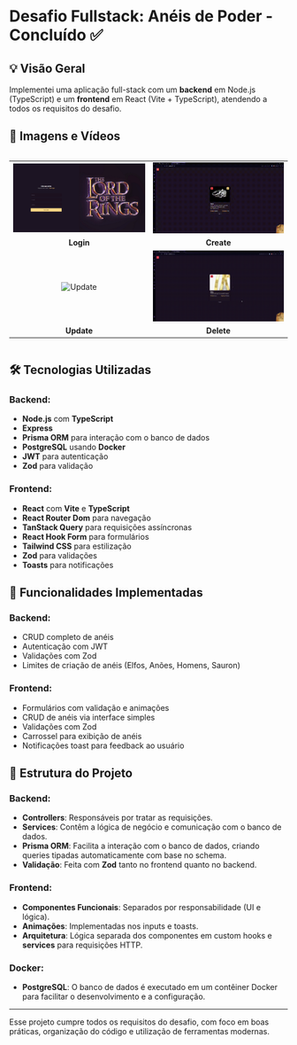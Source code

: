 # Desafio Fullstack: Anéis de Poder - Concluído ✅

## 💡 Visão Geral

Implementei uma aplicação full-stack com um **backend** em Node.js (TypeScript) e um **frontend** em React (Vite + TypeScript), atendendo a todos os requisitos do desafio.

## 📸 Imagens e Vídeos

<div style="display: flex; justify-content: center; align-items: center; text-align: center;">
  <table>
    <tr>
      <td><img src="./media/login.png" alt="Login" width="450"/></td>
      <td><img src="./media/create.gif" alt="Create" width="450"/></td>
    </tr>
    <tr>
      <td><strong>Login</strong></td>
      <td><strong>Create</strong></td>
    </tr>
    <tr>
      <td><img src="./media/update.gif" alt="Update" width="450"/></td>
      <td><img src="./media/delete.gif" alt="Delete" width="450"/></td>
    </tr>
    <tr>
      <td><strong>Update</strong></td>
      <td><strong>Delete</strong></td>
    </tr>
  </table>
</div>

## 🛠️ Tecnologias Utilizadas

### Backend:
- **Node.js** com **TypeScript**
- **Express**
- **Prisma ORM** para interação com o banco de dados
- **PostgreSQL** usando **Docker**
- **JWT** para autenticação
- **Zod** para validação

### Frontend:
- **React** com **Vite** e **TypeScript**
- **React Router Dom** para navegação
- **TanStack Query** para requisições assíncronas
- **React Hook Form** para formulários
- **Tailwind CSS** para estilização
- **Zod** para validações
- **Toasts** para notificações

## 🎯 Funcionalidades Implementadas

### Backend:
- CRUD completo de anéis
- Autenticação com JWT
- Validações com Zod
- Limites de criação de anéis (Elfos, Anões, Homens, Sauron)

### Frontend:
- Formulários com validação e animações
- CRUD de anéis via interface simples
- Validações com Zod
- Carrossel para exibição de anéis
- Notificações toast para feedback ao usuário

## 📂 Estrutura do Projeto

### Backend:
- **Controllers**: Responsáveis por tratar as requisições.
- **Services**: Contêm a lógica de negócio e comunicação com o banco de dados.
- **Prisma ORM**: Facilita a interação com o banco de dados, criando queries tipadas automaticamente com base no schema.
- **Validação**: Feita com **Zod** tanto no frontend quanto no backend.

### Frontend:
- **Componentes Funcionais**: Separados por responsabilidade (UI e lógica).
- **Animações**: Implementadas nos inputs e toasts.
- **Arquitetura**: Lógica separada dos componentes em custom hooks e **services** para requisições HTTP.

### Docker:
- **PostgreSQL**: O banco de dados é executado em um contêiner Docker para facilitar o desenvolvimento e a configuração.

---

Esse projeto cumpre todos os requisitos do desafio, com foco em boas práticas, organização do código e utilização de ferramentas modernas.
